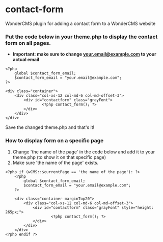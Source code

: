 # contact-form
WonderCMS plugin for adding a contact form to a WonderCMS website


### Put the code below in your theme.php to display the contact form on all pages.
 - **Important: make sure to change your.email@example.com to your actual email**

```
<?php
	global $contact_form_email;
	$contact_form_email = "your.email@example.com";
?>

<div class="container">
	<div class="col-xs-12 col-md-6 col-md-offset-3">
		<div id="contactform" class="grayFont">
       		  	<?php contact_form(); ?>
		</div>
	</div>
</div>
```
Save the changed theme.php and that's it!


### How to display form on a specific page
1. Change 'the name of the page' in the code below and add it to your theme.php (to show it on that specific page)
2. Make sure 'the name of the page' exists.

```
<?php if (wCMS::$currentPage == 'the name of the page'): ?>
	<?php
		global $contact_form_email;
		$contact_form_email = "your.email@example.com";
	?>

	<div class="container marginTop20">
		<div class="col-xs-12 col-md-6 col-md-offset-3">
			<div id="contactform" class="grayFont" style="height: 265px;">
         		  	<?php contact_form(); ?>
			</div>
		</div>
	</div>
<?php endif ?>
```
